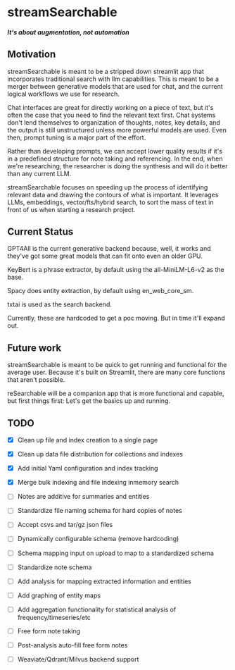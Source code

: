 # streamSearchable 
#### *It's about augmentation, not automation*

## Motivation
streamSearchable is meant to be a stripped down streamlit app that incorporates traditional search with llm capabilities. This is meant to be a merger between generative models that are used for chat, and the current logical workflows we use for research.

Chat interfaces are great for directly working on a piece of text, but it's often the case that you need to find the relevant text first. Chat systems don't lend themselves to organization of thoughts, notes, key details, and the output is still unstructured unless more powerful models are used. Even then, prompt tuning is a major part of the effort.

Rather than developing prompts, we can accept lower quality results if it's in a predefined structure for note taking and referencing. In the end, when we're researching, the researcher is doing the synthesis and will do it better than any current LLM.

streamSearchable focuses on speeding up the process of identifying relevant data and drawing the contours of what is important. It leverages LLMs, embeddings, vector/fts/hybrid search, to sort the mass of text in front of us when starting a research project. 

## Current Status
GPT4All is the current generative backend because, well, it works and they've got some great models that can fit onto even an older GPU.

KeyBert is a phrase extractor, by default using the all-MiniLM-L6-v2 as the base.

Spacy does entity extraction, by default using en_web_core_sm.

txtai is used as the search backend.

Currently, these are hardcoded to get a poc moving. But in time it'll expand out.

## Future work
streamSearchable is meant to be quick to get running and functional for the average user. Because it's built on Streamlit, there are many core functions that aren't possible.

reSearchable will be a companion app that is more functional and capable, but first things first: Let's get the basics up and running.

## TODO
* [x] Clean up file and index creation to a single page

* [x] Clean up data file distribution for collections and indexes

* [x] Add initial Yaml configuration and index tracking

* [x] Merge bulk indexing and file indexing inmemory search

* [ ] Notes are additive for summaries and entities

* [ ] Standardize file naming schema for hard copies of notes

* [ ] Accept csvs and tar/gz json files

* [ ] Dynamically configurable schema (remove hardcoding)

* [ ] Schema mapping input on upload to map to a standardized schema

* [ ] Standardize note schema

* [ ] Add analysis for mapping extracted information and entities

* [ ] Add graphing of entity maps

* [ ] Add aggregation functionality for statistical analysis of frequency/timeseries/etc

* [ ] Free form note taking

* [ ] Post-analysis auto-fill free form notes

* [ ] Weaviate/Qdrant/Milvus backend support
